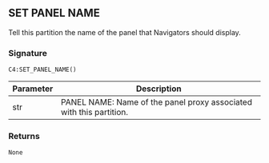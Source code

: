 ## SET PANEL NAME

Tell this partition the name of the panel that Navigators should display.


### Signature

`C4:SET_PANEL_NAME()`


| Parameter | Description |
| --- | --- |
| str | PANEL NAME: Name of the panel proxy associated with this partition. |


### Returns

`None`


